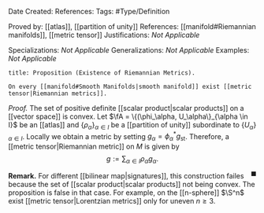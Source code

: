 <div class="topSpace"></div>

Date Created: 
References: 
Tags: #Type/Definition

Proved by: [[atlas]], [[partition of unity]]
References: [[manifold#Riemannian manifolds]], [[metric tensor]]
Justifications: <i>Not Applicable</i>

Specializations: <i>Not Applicable</i>
Generalizations: <i>Not Applicable</i>
Examples: <i>Not Applicable</i>

``` ad-Proposition
title: Proposition (Existence of Riemannian Metrics).

On every [[manifold#Smooth Manifolds|smooth manifold]] exist [[metric tensor|Riemannian metrics]].

```

<i>Proof.</i>
The set of positive definite [[scalar product|scalar products]] on a [[vector space]] is convex. Let $\fA = \{(\phi_\alpha, U_\alpha\}_{\alpha \in I}$ be an [[atlas]] and $\{\rho_\alpha\}_{\alpha \in I}$ be a [[partition of unity]] subordinate to $\{U_\alpha \}_{\alpha \in I}$. Locally we obtain a metric by setting $g_\alpha = \phi_\alpha^\ast g_\text{st}$. Therefore, a [[metric tensor|Riemannian metric]] on $M$ is given by $$g := \sum_{\alpha \in I} \rho_\alpha g_\alpha.$$
<span style="float:right;">$\blacksquare$</span>

**Remark.**
For different [[bilinear map|signatures]], this construction failes because the set of [[scalar product|scalar products]] not being convex. The proposition is false in that case. For example, on the [[n-sphere]] $\S^n$ exist [[metric tensor|Lorentzian metrics]] only for uneven $n \geq 3$.